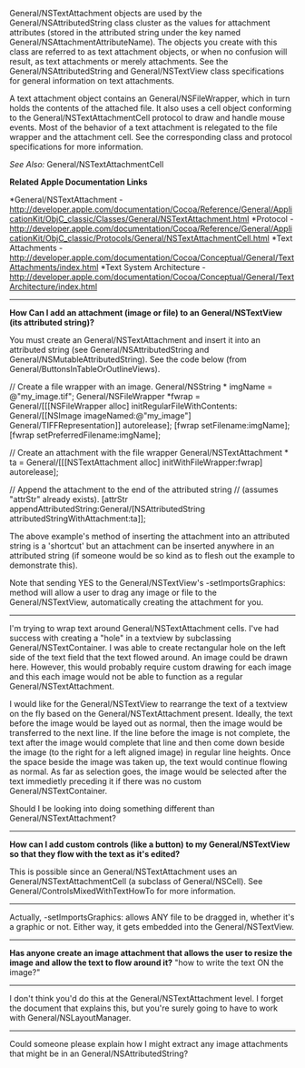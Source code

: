 General/NSTextAttachment objects are used by the General/NSAttributedString class cluster as the values for attachment attributes (stored in the attributed string under the key named General/NSAttachmentAttributeName). The objects you create with this class are referred to as text attachment objects, or when no confusion will result, as text attachments or merely attachments. See the General/NSAttributedString and General/NSTextView class specifications for general information on text attachments.

A text attachment object contains an General/NSFileWrapper, which in turn holds the contents of the attached file. It also uses a cell object conforming to the General/NSTextAttachmentCell protocol to draw and handle mouse events. Most of the behavior of a text attachment is relegated to the file wrapper and the attachment cell. See the corresponding class and protocol specifications for more information.

*See Also:* General/NSTextAttachmentCell

**Related Apple Documentation Links**

*General/NSTextAttachment - http://developer.apple.com/documentation/Cocoa/Reference/General/ApplicationKit/ObjC_classic/Classes/General/NSTextAttachment.html
*Protocol - http://developer.apple.com/documentation/Cocoa/Reference/General/ApplicationKit/ObjC_classic/Protocols/General/NSTextAttachmentCell.html
*Text Attachments - http://developer.apple.com/documentation/Cocoa/Conceptual/General/TextAttachments/index.html
*Text System Architecture - http://developer.apple.com/documentation/Cocoa/Conceptual/General/TextArchitecture/index.html


----
**How Can I add an attachment (image or file) to an General/NSTextView (its attributed string)?**

You must create an General/NSTextAttachment and insert it into an attributed string (see General/NSAttributedString and General/NSMutableAttributedString). See the code below (from General/ButtonsInTableOrOutlineViews).

    
// Create a file wrapper with an image.
General/NSString * imgName = @"my_image.tif";
General/NSFileWrapper *fwrap = General/[[[NSFileWrapper alloc] initRegularFileWithContents:
        General/[[NSImage imageNamed:@"my_image"] General/TIFFRepresentation]] autorelease];
[fwrap setFilename:imgName];
[fwrap setPreferredFilename:imgName];

// Create an attachment with the file wrapper
General/NSTextAttachment * ta = General/[[[NSTextAttachment alloc] initWithFileWrapper:fwrap] autorelease];

// Append the attachment to the end of the attributed string
// (assumes "attrStr" already exists).
[attrStr appendAttributedString:General/[NSAttributedString attributedStringWithAttachment:ta]];



The above example's method of inserting the attachment into an attributed string is a 'shortcut' but an attachment can be inserted anywhere in an attributed string (if someone would be so kind as to flesh out the example to demonstrate this).

Note that sending YES to the General/NSTextView's -setImportsGraphics: method will allow a user to drag any image or file to the General/NSTextView, automatically creating the attachment for you.

----

I'm trying to wrap text around General/NSTextAttachment cells. I've had success with creating a "hole" in a textview by subclassing General/NSTextContainer. I was able to create rectangular hole on the left side of the text field that the text flowed around. An image could be drawn here. However, this would probably require custom drawing for each image and this each image would not be able to function as a regular General/NSTextAttachment. 

I would like for the General/NSTextView to rearrange the text of a textview on the fly based on the General/NSTextAttachment present. Ideally, the text before the image would be layed out as normal, then the image would be transferred to the next line. If the line before the image is not complete, the text after the image would complete that line and then come down beside the image (to the right for a left aligned image) in regular line heights. Once the space beside the image was taken up, the text would continue flowing as normal. As far as selection goes, the image would be selected after the text immedietly preceding it if there was no custom General/NSTextContainer.

Should I be looking into doing something different than General/NSTextAttachment?

----

**How can I add custom controls (like a button) to my General/NSTextView so that they flow with the text as it's edited?**

This is possible since an General/NSTextAttachment uses an General/NSTextAttachmentCell (a subclass of General/NSCell). See General/ControlsMixedWithTextHowTo for more information.

----

Actually, -setImportsGraphics: allows ANY file to be dragged in, whether it's a graphic or not. Either way, it gets embedded into the General/NSTextView.

----



**Has anyone create an image attachment that allows the user to resize the image and allow the text to flow around it?**
"how to write the text ON the image?"

----

I don't think you'd do this at the General/NSTextAttachment level. I forget the document that explains this, but you're surely going to have to work with General/NSLayoutManager.

----
Could someone please explain how I might extract any image attachments that might be in an General/NSAttributedString?